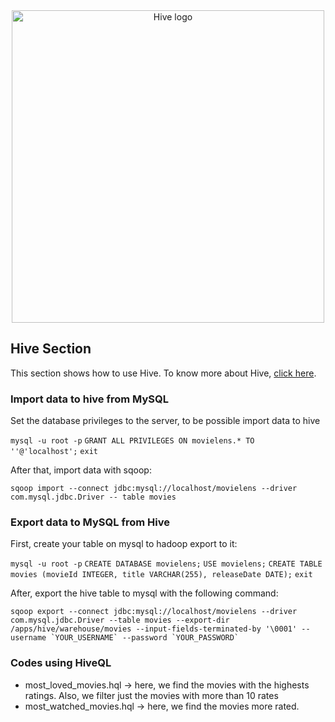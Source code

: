 <div style='text-align:center'>
    <img src='https://upload.wikimedia.org/wikipedia/commons/thumb/b/bb/Apache_Hive_logo.svg/1024px-Apache_Hive_logo.svg.png' alt='Hive logo' width='500px'></img>
</div>

<h2>Hive Section</h2>

<p>This section shows how to use Hive. To know more about Hive, <a href='https://hive.apache.org/'>click here</a>.</p>

<h3>Import data to hive from MySQL</h3>

<p>Set the database privileges to the server, to be possible import data to hive</p>
<code>mysql -u root -p</code>
<code>GRANT ALL PRIVILEGES ON movielens.* TO ''@'localhost';</code>
<code>exit</code>

<p>After that, import data with sqoop:</p>
<code>sqoop import --connect jdbc:mysql://localhost/movielens --driver com.mysql.jdbc.Driver -- table movies</code>


<h3>Export data to MySQL from Hive</h3>

<p>First, create your table on mysql to hadoop export to it:</p>
<code>mysql -u root -p</code>
<code>CREATE DATABASE movielens;</code>
<code>USE movielens;</code>
<code>CREATE TABLE movies (movieId INTEGER, title VARCHAR(255), releaseDate DATE);</code>
<code>exit</code>

<p>After, export the hive table to mysql with the following command:</p>
<code>sqoop export --connect jdbc:mysql://localhost/movielens --driver com.mysql.jdbc.Driver --table movies --export-dir /apps/hive/warehouse/movies --input-fields-terminated-by '\0001' --username `YOUR_USERNAME` --password `YOUR_PASSWORD`</code>

<h3>Codes using HiveQL</h3>
<ul>
<li>most_loved_movies.hql -> here, we find the movies with the highests ratings. Also, we filter just the movies with more than 10 rates</li>
<li>most_watched_movies.hql -> here, we find the movies more rated.</li>
</ul>

